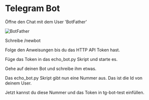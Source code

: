 # Telegram Bot

Öffne den Chat mit dem User 'BotFather'

![BotFather](https://github.com/thomhug/pv/blob/main/telegram/img/Screenshot%202023-01-21%20at%2020.59.53.png)

Schreibe /newbot

Folge den Anweisungen bis du das HTTP API Token hast.

Füge das Token in das echo_bot.py Skript und starte es.

Gehe auf deinen Bot und schreibe ihm etwas.

Das echo_bot.py Skript gibt nun eine Nummer aus. Das ist die Id von deinem User.

Jetzt kannst du diese Nummer und das Token in tg-bot-test einfüllen.
